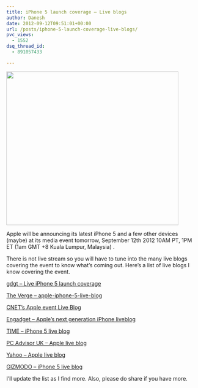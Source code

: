 ```yaml
---
title: iPhone 5 launch coverage – Live blogs
author: Danesh
date: 2012-09-12T09:51:01+00:00
url: /posts/iphone-5-launch-coverage-live-blogs/
pvc_views:
  - 1552
dsq_thread_id:
  - 891057433

---
```

<a href="/posts/iphone-5-launch-coverage-live-blogs/apple-iphone-5-invite-12-sept-2012/" rel="attachment wp-att-3039"><img loading="lazy" class="alignnone size-medium wp-image-3039" title="apple-iphone-5-invite-12-sept-2012" src="/wp-content/uploads/2012/09/apple-iphone-5-invite-12-sept-2012-450x401.jpeg" alt="" width="450" height="401" srcset="/wp-content/uploads/2012/09/apple-iphone-5-invite-12-sept-2012-450x401.jpeg 450w, /wp-content/uploads/2012/09/apple-iphone-5-invite-12-sept-2012.jpeg 560w" sizes="(max-width: 450px) 100vw, 450px" /></a>

Apple will be announcing its latest iPhone 5 and a few other devices (maybe) at its media event tomorrow, September 12th 2012 10AM PT, 1PM ET (1am GMT +8 Kuala Lumpur, Malaysia) .

There is not live stream so you will have to tune into the many live blogs covering the event to know what&#8217;s coming out. Here&#8217;s a list of live blogs I know covering the event.

<a title="gdgt - Live iPhone 5 launch coverage" href="http://live.gdgt.com/live-iphone-5-launch-coverage/" target="_blank">gdgt &#8211; Live iPhone 5 launch coverage</a>

<a title="The Verge - apple-iphone-5-live-blog" href="http://live.theverge.com/apple-iphone-5-live-blog/" target="_blank">The Verge &#8211; apple-iphone-5-live-blog</a>

<a title="CNET's Apple event Live Blog" href="http://live.cnet.com/Event/CNETs_Apple_event_live_blog_Wednesday_September_12" target="_blank">CNET&#8217;s Apple event Live Blog</a>

<a title="Engadget - Apple's next generation iPhone liveblog" href="http://www.engadget.com/2012/09/12/apple-iphone-5-liveblog/" target="_blank">Engadget &#8211; Apple&#8217;s next generation iPhone liveblog</a>

<a title="TIME - iPhone 5 live blog" href="http://time.com/iphone5" target="_blank">TIME &#8211; iPhone 5 live blog</a>

<a title="PC Advisor UK - Apple live blog" href="http://www.pcadvisor.co.uk/news/mobile-phone/3380659/live-blog-apples-iphone-event/" target="_blank">PC Advisor UK &#8211; Apple live blog</a>

<a title="Yahoo - Apple live blog" href="http://news.yahoo.com/blogs/technology-blog/apple-iphone-5-live-blog-195206432.html" target="_blank">Yahoo &#8211; Apple live blog</a>

<a title="GIZMODO - iPhone 5 live blog" href="http://live.gizmodo.com/" target="_blank">GIZMODO &#8211; iPhone 5 live blog</a>

I&#8217;ll update the list as I find more. Also, please do share if you have more.